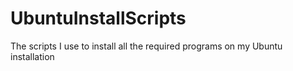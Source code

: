 # UbuntuInstallScripts

The scripts I use to install all the required programs on my Ubuntu installation
